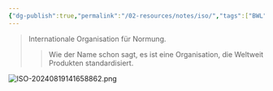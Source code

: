 ```yaml
---
{"dg-publish":true,"permalink":"/02-resources/notes/iso/","tags":["BWL"],"noteIcon":"","updated":"2024-08-19T14:18:36.000+02:00"}
---
```


>Internationale Organisation für Normung.
>>Wie der Name schon sagt, es ist eine Organisation, die Weltweit Produkten standardisiert.

![ISO-20240819141658862.png](/img/user/02%20-%20RESOURCES/Files/ISO-20240819141658862.png)